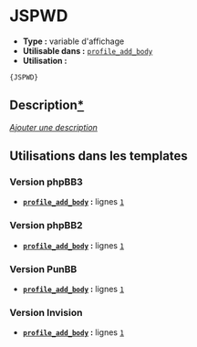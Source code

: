 # JSPWD
* __Type :__ variable d'affichage
* __Utilisable dans :__ [`profile_add_body`](../tpl/profile_add_body.md#readme)
* __Utilisation :__

```smarty
{JSPWD}
```

## Description[*](https://fa-tvars.appspot.com/var/JSPWD)
[*Ajouter une description*](https://fa-tvars.appspot.com/var/JSPWD)

## Utilisations dans les templates

### Version phpBB3
* __[`profile_add_body`](../tpl/profile_add_body.md#readme) :__ lignes [`1`](../src/prosilver/profile_add_body.tpl#L1)

### Version phpBB2
* __[`profile_add_body`](../tpl/profile_add_body.md#readme) :__ lignes [`1`](../src/subsilver/profile_add_body.tpl#L1)

### Version PunBB
* __[`profile_add_body`](../tpl/profile_add_body.md#readme) :__ lignes [`1`](../src/punbb/profile_add_body.tpl#L1)

### Version Invision
* __[`profile_add_body`](../tpl/profile_add_body.md#readme) :__ lignes [`1`](../src/invision/profile_add_body.tpl#L1)


